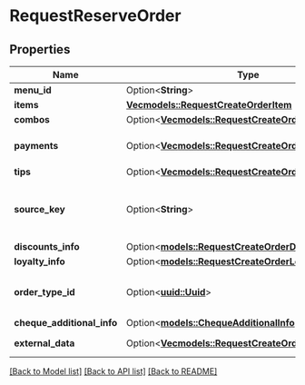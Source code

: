 # RequestReserveOrder

## Properties

Name | Type | Description | Notes
------------ | ------------- | ------------- | -------------
**menu_id** | Option<**String**> | External menu ID. | [optional]
**items** | [**Vec<models::RequestCreateOrderItem>**](RequestCreateOrderItem.md) | Order items. | 
**combos** | Option<[**Vec<models::RequestCreateOrderCombo>**](RequestCreateOrderCombo.md)> | Combos included in order. | [optional]
**payments** | Option<[**Vec<models::RequestCreateOrderPayment>**](RequestCreateOrderPayment.md)> | Order payment components.   > Type **LoyaltyCard** allowed from version `7.1.5`. | [optional]
**tips** | Option<[**Vec<models::RequestCreateOrderTipsPayment>**](RequestCreateOrderTipsPayment.md)> | Order tips components. | [optional]
**source_key** | Option<**String**> | The string key (marker) of the source (partner - api user) that created the order. Needed to limit the visibility of orders for external integration. | [optional]
**discounts_info** | Option<[**models::RequestCreateOrderDiscountsInfo**](RequestCreateOrderDiscountsInfo.md)> | Discounts/surcharges. | [optional]
**loyalty_info** | Option<[**models::RequestCreateOrderLoyaltyInfo**](RequestCreateOrderLoyaltyInfo.md)> | Information about Loyalty app. | [optional]
**order_type_id** | Option<[**uuid::Uuid**](uuid::Uuid.md)> | Order type ID.                 Can be obtained by `/api/1/deliveries/order_types` operation | [optional]
**cheque_additional_info** | Option<[**models::ChequeAdditionalInfo**](ChequeAdditionalInfo.md)> | Cheque additional information. | [optional]
**external_data** | Option<[**Vec<models::RequestCreateOrderExternalData>**](RequestCreateOrderExternalData.md)> | Order external data.   > Allowed from version `8.0.6`. | [optional]

[[Back to Model list]](../README.md#documentation-for-models) [[Back to API list]](../README.md#documentation-for-api-endpoints) [[Back to README]](../README.md)


